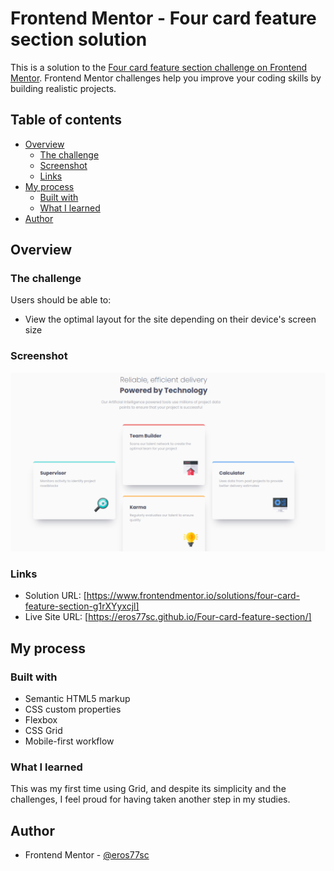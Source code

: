 # Frontend Mentor - Four card feature section solution

This is a solution to the [Four card feature section challenge on Frontend Mentor](https://www.frontendmentor.io/challenges/four-card-feature-section-weK1eFYK). Frontend Mentor challenges help you improve your coding skills by building realistic projects. 

## Table of contents

- [Overview](#overview)
  - [The challenge](#the-challenge)
  - [Screenshot](#screenshot)
  - [Links](#links)
- [My process](#my-process)
  - [Built with](#built-with)
  - [What I learned](#what-i-learned)
- [Author](#author)



## Overview

### The challenge

Users should be able to:

- View the optimal layout for the site depending on their device's screen size

### Screenshot

![](./screenshot.png)


### Links

- Solution URL: [https://www.frontendmentor.io/solutions/four-card-feature-section-g1rXYyxcjl]
- Live Site URL: [https://eros77sc.github.io/Four-card-feature-section/]

## My process

### Built with

- Semantic HTML5 markup
- CSS custom properties
- Flexbox
- CSS Grid
- Mobile-first workflow


### What I learned

This was my first time using Grid, and despite its simplicity and the challenges, I feel proud for having taken another step in my studies.


## Author


- Frontend Mentor - [@eros77sc](https://www.frontendmentor.io/profile/eros77sc)
